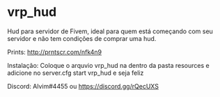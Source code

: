 # vrp_hud
Hud para servidor de Fivem, ideal para quem está começando com seu servidor e não tem condições de comprar uma hud.

Prints: http://prntscr.com/nfk4n9

Instalação:
Coloque o arquvio vrp_hud na dentro da pasta resources e adicione no server.cfg start vrp_hud e seja feliz


Discord: Alvim#4455 ou https://discord.gg/rQecUXS
